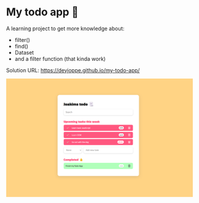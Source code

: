 # My todo app 👋

A learning project to get more knowledge about:

* filter()
* find()
* Dataset
* and a filter function (that kinda work)

Solution URL: https://devjoppe.github.io/my-todo-app/

![](./images/screenshot-todo-app.png)
